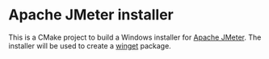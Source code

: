 # Apache JMeter installer

This is a CMake project to build a Windows installer for [Apache
JMeter](https://jmeter.apache.org/). The installer will be used to create a
[winget](https://learn.microsoft.com/windows/package-manager/) package.
